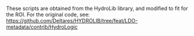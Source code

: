 These scripts are obtained from the HydroLib library, and modified to fit for the ROI.
For the original code, see:
https://github.com/Deltares/HYDROLIB/tree/feat/LDO-metadata/contrib/HydroLogic

